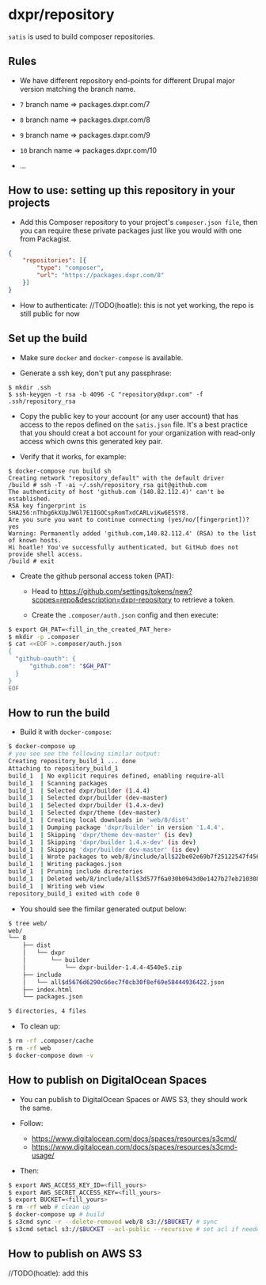 # dxpr/repository

`satis` is used to build composer repositories.

## Rules

- We have different repository end-points for different Drupal major version matching the branch name.

- `7` branch name  => packages.dxpr.com/7
- `8` branch name  => packages.dxpr.com/8
- `9` branch name  => packages.dxpr.com/9
- `10` branch name => packages.dxpr.com/10
- ...

## How to use: setting up this repository in your projects

- Add this Composer repository to your project's `composer.json file`, then you can require these
private packages just like you would with one from Packagist.

```json
{
    "repositories": [{
        "type": "composer",
        "url": "https://packages.dxpr.com/8"
    }]
}
```

- How to authenticate:
  //TODO(hoatle): this is not yet working, the repo is still public for now


## Set up the build

- Make sure `docker` and `docker-compose` is available.

- Generate a ssh key, don't put any passphrase:

```
$ mkdir .ssh
$ ssh-keygen -t rsa -b 4096 -C "repository@dxpr.com" -f .ssh/repository_rsa
```

- Copy the public key to your account (or any user account) that has access to the repos defined on the
  `satis.json` file. It's a best practice that you should creat a bot account for your organization
  with read-only access which owns this generated key pair.


- Verify that it works, for example:

```
$ docker-compose run build sh
Creating network "repository_default" with the default driver
/build # ssh -T -ai ~/.ssh/repository_rsa git@github.com
The authenticity of host 'github.com (140.82.112.4)' can't be established.
RSA key fingerprint is SHA256:nThbg6kXUpJWGl7E1IGOCspRomTxdCARLviKw6E5SY8.
Are you sure you want to continue connecting (yes/no/[fingerprint])? yes
Warning: Permanently added 'github.com,140.82.112.4' (RSA) to the list of known hosts.
Hi hoatle! You've successfully authenticated, but GitHub does not provide shell access.
/build # exit
```

- Create the github personal access token (PAT):

  + Head to https://github.com/settings/tokens/new?scopes=repo&description=dxpr-repository
    to retrieve a token.

  + Create the `.composer/auth.json` config and then execute:

```bash
$ export GH_PAT=<fill_in_the_created_PAT_here>
$ mkdir -p .composer
$ cat <<EOF >.composer/auth.json
{
  "github-oauth": {
      "github.com": "$GH_PAT"
  }
}
EOF
```

## How to run the build


- Build it with `docker-compose`:

```bash
$ docker-compose up
# you see see the following similar output:
Creating repository_build_1 ... done
Attaching to repository_build_1
build_1  | No explicit requires defined, enabling require-all
build_1  | Scanning packages
build_1  | Selected dxpr/builder (1.4.4)
build_1  | Selected dxpr/builder (dev-master)
build_1  | Selected dxpr/builder (1.4.x-dev)
build_1  | Selected dxpr/theme (dev-master)
build_1  | Creating local downloads in 'web/8/dist'
build_1  | Dumping package 'dxpr/builder' in version '1.4.4'.
build_1  | Skipping 'dxpr/theme dev-master' (is dev)
build_1  | Skipping 'dxpr/builder 1.4.x-dev' (is dev)
build_1  | Skipping 'dxpr/builder dev-master' (is dev)
build_1  | Wrote packages to web/8/include/all$22be02e69b7f25122547f4569f4a2b6599bb50f7.json
build_1  | Writing packages.json
build_1  | Pruning include directories
build_1  | Deleted web/8/include/all$3d577f6a030b0943d0e1427b27eb210308cb5869.json
build_1  | Writing web view
repository_build_1 exited with code 0
```

- You should see the fimilar generated output below:

```bash
$ tree web/
web/
└── 8
    ├── dist
    │   └── dxpr
    │       └── builder
    │           └── dxpr-builder-1.4.4-4540e5.zip
    ├── include
    │   └── all$d5676d6290c66ec7f0cb30f8ef69e58444936422.json
    ├── index.html
    └── packages.json

5 directories, 4 files
```

- To clean up:

```bash
$ rm -rf .composer/cache
$ rm -rf web
$ docker-compose down -v
```

## How to publish on DigitalOcean Spaces

- You can publish to DigitalOcean Spaces or AWS S3, they should work the same.

- Follow:
  + https://www.digitalocean.com/docs/spaces/resources/s3cmd/
  + https://www.digitalocean.com/docs/spaces/resources/s3cmd-usage/

- Then:

```bash
$ export AWS_ACCESS_KEY_ID=<fill_yours>
$ export AWS_SECRET_ACCESS_KEY=<fill_yours>
$ export BUCKET=<fill_yours>
$ rm -rf web # clean up
$ docker-compose up # build
$ s3cmd sync -r --delete-removed web/8 s3://$BUCKET/ # sync
$ s3cmd setacl s3://$BUCKET --acl-public --recursive # set acl if needed
```



## How to publish on AWS S3

//TODO(hoatle): add this

